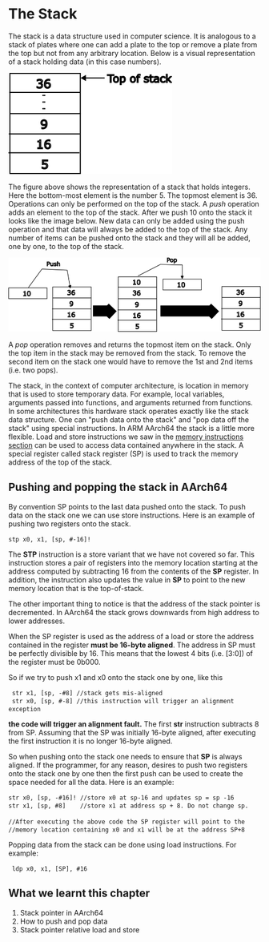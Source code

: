 # The Stack

The stack is a data structure used in computer science. It is analogous to a stack of plates where one can add a plate to the top or remove a plate from the top but not from any arbitrary location. Below is a visual representation of a stack holding data (in this case numbers).

![Example of Stack](./images/stack1.png)

The figure above shows the representation of a stack that holds integers. Here the bottom-most element is the number 5. The topmost element is 36. Operations can only be performed on the top of the stack. A _push_ operation adds an element to the top of the stack. After we push 10 onto the stack it looks like the image below. New data can only be added using the push operation and that data will always be added to the top of the stack. Any number of items can be pushed onto the stack and they will all be added, one by one, to the top of the stack.

![Push and Pop Stack](./images/stack2.png)

A _pop_ operation removes and returns the topmost item on the stack. Only the top item in the stack may be removed from the stack. To remove the second item on the stack one would have to remove the 1st and 2nd items (i.e. two pops).

The stack, in the context of computer architecture, is location in memory that is used to store temporary data. For example, local variables, arguments passed into functions, and arguments returned from functions. In some architectures this hardware stack operates exactly like the stack data structure. One can "push data onto the stack" and "pop data off the stack" using special instructions. In ARM AArch64 the stack is a little more flexible. Load and store instructions we saw in the [memory instructions section](./memory_inst.md) can be used to access data contained anywhere in the stack. A special register called stack register (SP) is used to track the memory address of the top of the stack.

## Pushing and popping the stack in AArch64

By convention SP points to the last data pushed onto the stack. To push data on the stack one we can use store instructions. Here is an example of pushing two registers onto the stack.

```
stp x0, x1, [sp, #-16]!

```

The **STP** instruction is a store variant that we have not covered so far. This instruction stores a pair of registers into the memory location starting at the address computed by subtracting 16 from the contents of the **SP** register. In addition, the instruction also updates the value in **SP** to point to the new memory location that is the top-of-stack.

The other important thing to notice is that the address of the stack pointer is decremented. In AArch64 the stack grows downwards from high address to lower addresses.

When the SP register is used as the address of a load or store the address contained in the register **must be 16-byte aligned**. The address in SP must be perfectly divisible by 16. This means that the lowest 4 bits (i.e. [3:0]) of the register must be 0b000.

So if we try to push x1 and x0 onto the stack one by one, like this
```
 str x1, [sp, -#8] //stack gets mis-aligned
 str x0, [sp, #-8] //this instruction will trigger an alignment exception
```
**the code will trigger an alignment fault.** The first **str** instruction subtracts 8 from SP. Assuming that the SP was initially 16-byte aligned, after executing the first instruction it is no longer 16-byte aligned.

So when pushing onto the stack one needs to ensure that **SP** is always aligned. If the programmer, for any reason, desires to push  two registers onto the stack one by one then the first push can be used to create the space needed for all the data. Here is an example:

```
str x0, [sp, -#16]! //store x0 at sp-16 and updates sp = sp -16
str x1, [sp, #8]    //store x1 at address sp + 8. Do not change sp.

//After executing the above code the SP register will point to the
//memory location containing x0 and x1 will be at the address SP+8
```


Popping data from the stack can be done using load instructions. For example:

```
 ldp x0, x1, [SP], #16
```


## What we learnt this chapter
   1. Stack pointer in AArch64
   2. How to push and pop data
   2. Stack pointer relative load and store
